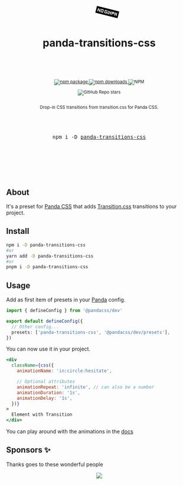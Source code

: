<div align="center">

  <h1>
    <br/>
    <span>
    <svg width="120" height="120">
  <g transform="translate(0 30)">
    <text x="25%" y="25%" font-size="2em">
      <animateTransform attributeName="transform" type="rotate" from="90 60 30" to="450 60 30" dur="3" repeatCount="indefinite" />
      🐼
    </text>
  </g>
</svg>
</span><br />
panda-transitions-css
<br />
    <br />

  </h1>
  <sup>
    <br />
    <br />
    <a href="https://www.npmjs.com/package/panda-transitions-css?style=for-the-badge">
       <img src="https://img.shields.io/npm/v/panda-transitions-css.svg?style=for-the-badge" alt="npm package" />
    </a>
    <a href="https://www.npmjs.com/package/panda-transitions-css?style=for-the-badge">
      <img src="https://img.shields.io/npm/dw/panda-transitions-css.svg?style=for-the-badge" alt="npm  downloads" />
    </a>
<a>
    <img alt="NPM" src="https://img.shields.io/npm/l/panda-transitions-css?style=for-the-badge">
</a>

<a><img alt="GitHub Repo stars" src="https://img.shields.io/github/stars/anubra266/panda-transitions-css?logo=github&style=for-the-badge">

</a>
    <br />
   Drop-in CSS transitions from transition.css for Panda CSS.
    
  </sup>
  <br />
  <br />
  <br />
  <br />
  <pre>npm i -D <a href="https://www.npmjs.com/package/panda-transitions-css">panda-transitions-css</a></pre>
  <br />
  <br />
  <br />
  <br />
  <br />
</div>

## About

It's a preset for [Panda CSS](https://panda-css.com) that adds [Transition.css](https://transition.style) transitions to your project.

## Install

```bash
npm i -D panda-transitions-css
#or
yarn add -D panda-transitions-css
#or
pnpm i -D panda-transitions-css
```

## Usage

Add as first item of presets in your [Panda](https://panda-css.com) config.

```ts
import { defineConfig } from '@pandacss/dev'

export default defineConfig({
  // Other config...
  presets: ['panda-transitions-css', '@pandacss/dev/presets'],
})
```

You can now use it in your project.

```jsx
<div
  className={css({
    animationName: 'in:circle:hesitate',

    // Optional attributes
    animationRepeat: 'infinite', // can also be a number
    animationDuration: '1s',
    animationDelay: '1s',
  })}
>
  Element with Transition
</div>
```

You can play around with the animations in the [docs](https://anubra266.github.io/panda-transitions-css/)

## Sponsors ✨

Thanks goes to these wonderful people

<p align="center">
  <a href="https://patreon.com/anubra266?utm_medium=clipboard_copy&utm_source=copyLink&utm_campaign=creatorshare_creator&utm_content=join_link">
    <img src='https://cdn.jsdelivr.net/gh/anubra266/static@main/sponsors.svg'/>
  </a>
</p>
